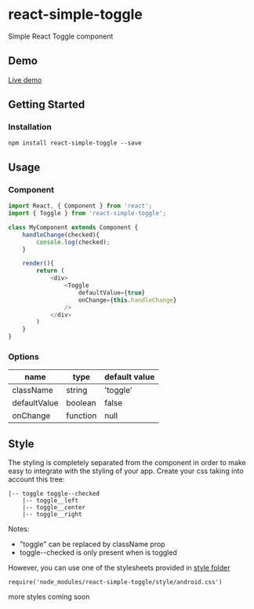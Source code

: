 # react-simple-toggle
Simple React Toggle component

## Demo
[Live demo](https://carlos-dev.github.io/react-simple-toggle)

## Getting Started
### Installation
```
npm install react-simple-toggle --save
```
## Usage
### Component
```javascript
import React, { Component } from 'react';
import { Toggle } from 'react-simple-toggle';

class MyComponent extends Component {
	handleChange(checked){
		console.log(checked);
	}

	render(){
		return (
			<div>
				<Toggle
					defaultValue={true}
					onChange={this.handleChange}
				/>
			</div>
		)
	}
}

```
### Options
| name | type | default value |
| -----|------|---------------|
| className | string | 'toggle' |
| defaultValue | boolean | false |
| onChange | function | null |

## Style
The styling is completely separated from the component in order to make easy to integrate with the styling of your app. Create your css taking into account this tree:

```
|-- toggle toggle--checked
    |-- toggle__left
    |-- toggle__center
    |-- toggle__right
```
Notes:
- "toggle" can be replaced by className prop
- toggle--checked is only present when is toggled

However, you can use one of the stylesheets provided in [style folder](https://github.com/carlos-dev/react-simple-toggle/tree/master/style)
```
require('node_modules/react-simple-toggle/style/android.css')
```
more styles coming soon
